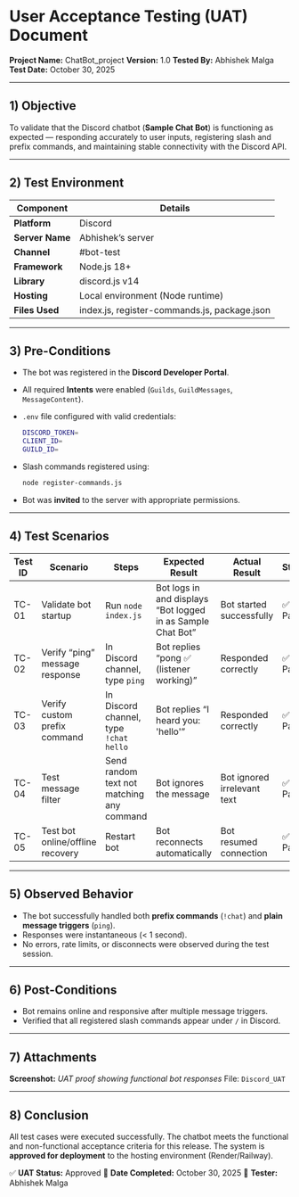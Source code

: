 # User Acceptance Testing (UAT) Document

**Project Name:** ChatBot_project
**Version:** 1.0
**Tested By:** Abhishek Malga
**Test Date:** October 30, 2025

---

## 1) Objective

To validate that the Discord chatbot (**Sample Chat Bot**) is functioning as expected — responding accurately to user inputs, registering slash and prefix commands, and maintaining stable connectivity with the Discord API.

---

## 2) Test Environment

| Component       | Details                                      |
| --------------- | -------------------------------------------- |
| **Platform**    | Discord                                      |
| **Server Name** | Abhishek’s server                            |
| **Channel**     | #bot-test                                    |
| **Framework**   | Node.js 18+                                  |
| **Library**     | discord.js v14                               |
| **Hosting**     | Local environment (Node runtime)             |
| **Files Used**  | index.js, register-commands.js, package.json |

---

## 3) Pre-Conditions

* The bot was registered in the **Discord Developer Portal**.
* All required **Intents** were enabled (`Guilds`, `GuildMessages`, `MessageContent`).
* `.env` file configured with valid credentials:

  ```bash
  DISCORD_TOKEN=
  CLIENT_ID=
  GUILD_ID=
  ```
* Slash commands registered using:

  ```bash
  node register-commands.js
  ```
* Bot was **invited** to the server with appropriate permissions.

---

## 4) Test Scenarios

| **Test ID** | **Scenario**                     | **Steps**                                 | **Expected Result**                                         | **Actual Result**           | **Status** |
| ----------- | -------------------------------- | ----------------------------------------- | ----------------------------------------------------------- | --------------------------- | ---------- |
| TC-01       | Validate bot startup             | Run `node index.js`                       | Bot logs in and displays “Bot logged in as Sample Chat Bot” | Bot started successfully    | ✅ Pass     |
| TC-02       | Verify “ping” message response   | In Discord channel, type `ping`           | Bot replies “pong ✅ (listener working)”                     | Responded correctly         | ✅ Pass     |
| TC-03       | Verify custom prefix command     | In Discord channel, type `!chat hello`    | Bot replies “I heard you: 'hello'”                          | Responded correctly         | ✅ Pass     |
| TC-04       | Test message filter              | Send random text not matching any command | Bot ignores the message                                     | Bot ignored irrelevant text | ✅ Pass     |
| TC-05       | Test bot online/offline recovery | Restart bot                               | Bot reconnects automatically                                | Bot resumed connection      | ✅ Pass     |

---

## 5) Observed Behavior

* The bot successfully handled both **prefix commands** (`!chat`) and **plain message triggers** (`ping`).
* Responses were instantaneous (< 1 second).
* No errors, rate limits, or disconnects were observed during the test session.

---

## 6) Post-Conditions

* Bot remains online and responsive after multiple message triggers.
* Verified that all registered slash commands appear under `/` in Discord.

---

## 7) Attachments

**Screenshot:**
*UAT proof showing functional bot responses*
File: `Discord_UAT`

---

## 8) Conclusion

All test cases were executed successfully. The chatbot meets the functional and non-functional acceptance criteria for this release. The system is **approved for deployment** to the hosting environment (Render/Railway).

✅ **UAT Status:** Approved
📅 **Date Completed:** October 30, 2025
👤 **Tester:** Abhishek Malga
